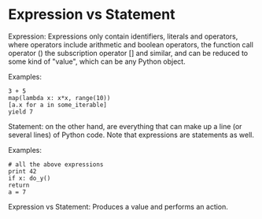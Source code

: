 # Expression vs Statement

Expression: Expressions only contain identifiers, literals and operators, where operators include arithmetic and boolean operators, the function call operator () the subscription operator [] and similar, and can be reduced to some kind of "value", which can be any Python object. 

Examples:

```
3 + 5
map(lambda x: x*x, range(10))
[a.x for a in some_iterable]
yield 7
```

Statement: on the other hand, are everything that can make up a line (or several lines) of Python code. Note that expressions are statements as well. 

Examples:

```
# all the above expressions
print 42
if x: do_y()
return
a = 7
```

Expression vs Statement: Produces a value and performs an action.